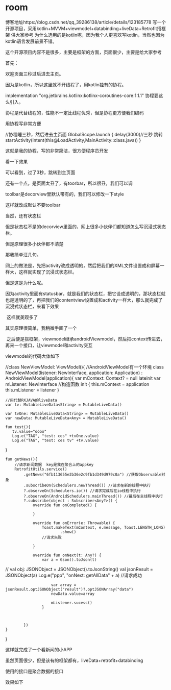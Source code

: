 # room
博客地址https://blog.csdn.net/qq_39286138/article/details/123185778
写一个开源项目，采用kotlin+MVVM+viewmodel+databinding+liveData+Retrofit搭框架 供大家参考
​
为什么选用的是kotlin呢，因为我个人更喜欢写kotlin，当然也因为kotlin语言发展前景不错。

这个开源项目内容不是很多，主要是框架的方面，页面很少，主要是给大家参考

首先：

欢迎页面三秒过后进去主页。

因为是kotlin，所以这里就不开线程了，用kotlin独有的协程。

   implementation "org.jetbrains.kotlinx:kotlinx-coroutines-core:1.1.1"
协程要这么引入。

协程是代替线程的，性能不一定比线程优秀，但是协程更方便我们编码

用协程写非常方便

 //协程睡三秒，然后进去主页面
        GlobalScope.launch {
            delay(3000)//三秒 跳转
            startActivity(Intent(this@LoadActivity,MainActivity::class.java))
        }

这就是我的协程，写的非常简洁，很方便程序员开发

看一下效果




可以看到，过了3秒，跳转到主页面

还有一个点，是页面太丑了，有toorbar，所以很丑，我们可以调

toolbar是decorview里默认带有的，我们可以修改一下style

<resources>
    <!-- Base application theme. -->
    <style name="AppTheme" parent="Theme.AppCompat.Light.NoActionBar">
        <!-- Customize your theme here. -->
        <item name="colorPrimary">@color/colorPrimary</item>
        <item name="colorPrimaryDark">@color/colorPrimaryDark</item>
        <item name="colorAccent">@color/colorAccent</item>
    </style>

</resources>
这样就改成默认不要toolbar

当然，还有状态栏

但是状态栏不是的decorview里面的，网上很多小伙伴们都知道怎么写沉浸式状态栏。

但是原理很多小伙伴都不清楚

那我简单汪几句。

网上的做法是，先把activity改成透明的，然后把我们的XML文件设置成和屏幕一样大，这样就实现了沉浸式状态栏。

但是这是为什么呢。

因为activity里面有statusbar，就是我们的状态栏，把它设成透明的，那状态栏就也是透明的了，再把我们的contentview设置成和activity一样大，那么就完成了沉浸式状态栏，来看下效果




 这样就美观多了

其实原理很简单，我稍微手画了一个



 之后便是搭框架，viewmodel继承androidViewmodel，然后把context传进去，再来一个接口，让viewmodel和activity交互

viewmodel的代码大体如下


//class NewViewModel: ViewModel(){
//AndroidViewModel有一个环境
class NewViewModel(listener: NewInterface, application: Application) : AndroidViewModel(application){
    var mContext: Context? = null
    lateinit var mListener: NewInterface
    //构造函数
    init {
        this.mContext = application
        this.mListener = listener
    }


    //用代替RXJAVA的liveData
    var tv: MutableLiveData<String> = MutableLiveData()

    var tvOne: MutableLiveData<String> = MutableLiveData()
    var newData: MutableLiveData<Any> = MutableLiveData()

    fun test(){
       tv.value="oooo"
       Log.e("TAG", "test: ces" +tvOne.value)
       Log.e("TAG", "test: ces tv" +tv.value)
   }

    fun getNews(){
        //请求新闻数据  key是我在聚合上的appkey
        RetrofitUtils.service()
            .getNews("6fb113655e2b36e2c9fb1d349d979c0a") //获取Observable对象
            .subscribeOn(Schedulers.newThread()) //请求在新的线程中执行
            ?.observeOn(Schedulers.io()) //请求完成后在io线程中执行
            ?.observeOn(AndroidSchedulers.mainThread()) //最后在主线程中执行
            ?.subscribe(object : Subscriber<Any?>() {
                override fun onCompleted() {

                }

                override fun onError(e: Throwable) {
                    Toast.makeText(mContext, e.message, Toast.LENGTH_LONG)
                            .show()
                    //请求失败

                }

                override fun onNext(t: Any?) {
                    var a = Gson().toJson(t)
//                        val obj: JSONObject = JSONObject().toJsonString()
                    val jsonResult = JSONObject(a)
                    Log.e("ppp", "onNext: getAllData" + a)
                    //请求成功


                        var array = jsonResult.optJSONObject("result")?.optJSONArray("data")
                        newData.value=array

                        mListener.sucess()
                    }



            })
    }
}

这样就完成了一个看新闻的小APP

虽然页面很少，但是该有的框架都有，liveData+retrofit+databinding

使用的接口是聚合数据的接口

效果如下



​
